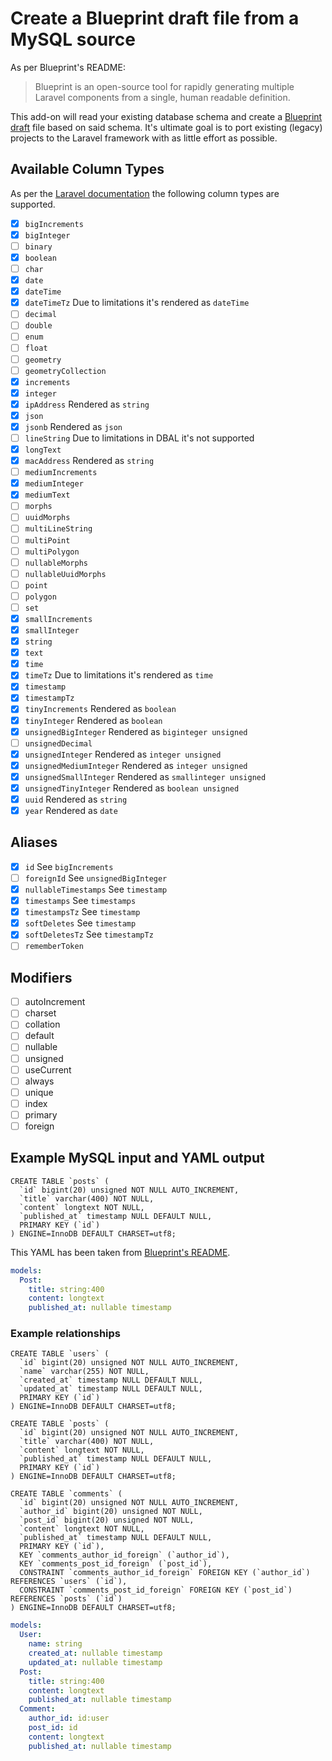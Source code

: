 # Create a Blueprint draft file from a MySQL source

As per Blueprint's README:

> Blueprint is an open-source tool for rapidly generating multiple Laravel components from a single, human readable definition.

This add-on will read your existing database schema and create a [Blueprint draft](https://github.com/laravel-shift/blueprint/#defining-components) file based on said schema.
It's ultimate goal is to port existing (legacy) projects to the Laravel framework with as little effort as possible.

## Available Column Types

As per the [Laravel documentation](https://laravel.com/docs/7.x/migrations#creating-columns) the following column types are supported.

- [x] `bigIncrements`
- [x] `bigInteger`
- [ ] `binary`
- [x] `boolean`
- [ ] `char`
- [x] `date`
- [x] `dateTime`
- [x] `dateTimeTz` Due to limitations it's rendered as `dateTime`
- [ ] `decimal`
- [ ] `double`
- [ ] `enum`
- [ ] `float`
- [ ] `geometry`
- [ ] `geometryCollection`
- [x] `increments`
- [x] `integer`
- [x] `ipAddress` Rendered as `string`
- [x] `json`
- [x] `jsonb` Rendered as `json`
- [ ] `lineString` Due to limitations in DBAL it's not supported
- [x] `longText`
- [x] `macAddress` Rendered as `string`
- [ ] `mediumIncrements`
- [x] `mediumInteger`
- [x] `mediumText`
- [ ] `morphs`
- [ ] `uuidMorphs`
- [ ] `multiLineString`
- [ ] `multiPoint`
- [ ] `multiPolygon`
- [ ] `nullableMorphs`
- [ ] `nullableUuidMorphs`
- [ ] `point`
- [ ] `polygon`
- [ ] `set`
- [x] `smallIncrements`
- [x] `smallInteger`
- [x] `string`
- [x] `text`
- [x] `time`
- [x] `timeTz`  Due to limitations it's rendered as `time`
- [x] `timestamp`
- [x] `timestampTz`
- [x] `tinyIncrements` Rendered as `boolean`
- [x] `tinyInteger` Rendered as `boolean`
- [x] `unsignedBigInteger` Rendered as `biginteger unsigned`
- [ ] `unsignedDecimal`
- [x] `unsignedInteger` Rendered as `integer unsigned`
- [x] `unsignedMediumInteger` Rendered as `integer unsigned`
- [x] `unsignedSmallInteger` Rendered as `smallinteger unsigned`
- [x] `unsignedTinyInteger` Rendered as `boolean unsigned`
- [x] `uuid` Rendered as `string`
- [x] `year` Rendered as `date`

## Aliases

- [x] `id` See `bigIncrements`
- [ ] `foreignId` See `unsignedBigInteger`
- [x] `nullableTimestamps` See `timestamp`
- [x] `timestamps` See `timestamps`
- [x] `timestampsTz` See `timestamp`
- [x] `softDeletes` See `timestamp`
- [x] `softDeletesTz` See `timestampTz`
- [ ] `rememberToken`

## Modifiers

- [ ] autoIncrement
- [ ] charset
- [ ] collation
- [ ] default
- [ ] nullable
- [ ] unsigned
- [ ] useCurrent
- [ ] always
- [ ] unique
- [ ] index
- [ ] primary
- [ ] foreign

## Example MySQL input and YAML output

```mysql
CREATE TABLE `posts` (
  `id` bigint(20) unsigned NOT NULL AUTO_INCREMENT,
  `title` varchar(400) NOT NULL,
  `content` longtext NOT NULL,
  `published_at` timestamp NULL DEFAULT NULL,
  PRIMARY KEY (`id`)
) ENGINE=InnoDB DEFAULT CHARSET=utf8;
```

This YAML has been taken from [Blueprint's README](https://github.com/laravel-shift/blueprint#defining-components).

```yaml
models:
  Post:
    title: string:400
    content: longtext
    published_at: nullable timestamp
```

### Example relationships

```mysql
CREATE TABLE `users` (
  `id` bigint(20) unsigned NOT NULL AUTO_INCREMENT,
  `name` varchar(255) NOT NULL,
  `created_at` timestamp NULL DEFAULT NULL,
  `updated_at` timestamp NULL DEFAULT NULL,
  PRIMARY KEY (`id`)
) ENGINE=InnoDB DEFAULT CHARSET=utf8;

CREATE TABLE `posts` (
  `id` bigint(20) unsigned NOT NULL AUTO_INCREMENT,
  `title` varchar(400) NOT NULL,
  `content` longtext NOT NULL,
  `published_at` timestamp NULL DEFAULT NULL,
  PRIMARY KEY (`id`)
) ENGINE=InnoDB DEFAULT CHARSET=utf8;

CREATE TABLE `comments` (
  `id` bigint(20) unsigned NOT NULL AUTO_INCREMENT,
  `author_id` bigint(20) unsigned NOT NULL,
  `post_id` bigint(20) unsigned NOT NULL,
  `content` longtext NOT NULL,
  `published_at` timestamp NULL DEFAULT NULL,
  PRIMARY KEY (`id`),
  KEY `comments_author_id_foreign` (`author_id`),
  KEY `comments_post_id_foreign` (`post_id`),
  CONSTRAINT `comments_author_id_foreign` FOREIGN KEY (`author_id`) REFERENCES `users` (`id`),
  CONSTRAINT `comments_post_id_foreign` FOREIGN KEY (`post_id`) REFERENCES `posts` (`id`)
) ENGINE=InnoDB DEFAULT CHARSET=utf8;
```

```yaml
models:
  User:
    name: string
    created_at: nullable timestamp
    updated_at: nullable timestamp
  Post:
    title: string:400
    content: longtext
    published_at: nullable timestamp
  Comment:
    author_id: id:user
    post_id: id
    content: longtext
    published_at: nullable timestamp
```
